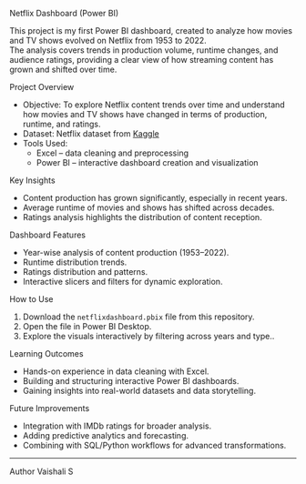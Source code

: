 Netflix Dashboard (Power BI)

This project is my first Power BI dashboard, created to analyze how movies and TV shows evolved on Netflix from 1953 to 2022.  
The analysis covers trends in production volume, runtime changes, and audience ratings, providing a clear view of how streaming content has grown and shifted over time.


Project Overview
- Objective: To explore Netflix content trends over time and understand how movies and TV shows have changed in terms of production, runtime, and ratings.  
- Dataset: Netflix dataset from [Kaggle](https://www.kaggle.com/)  
- Tools Used:  
  - Excel – data cleaning and preprocessing  
  - Power BI – interactive dashboard creation and visualization  

Key Insights
- Content production has grown significantly, especially in recent years.  
- Average runtime of movies and shows has shifted across decades.  
- Ratings analysis highlights the distribution of content reception.  

Dashboard Features
- Year-wise analysis of content production (1953–2022).  
- Runtime distribution trends.  
- Ratings distribution and patterns.  
- Interactive slicers and filters for dynamic exploration.  

How to Use
1. Download the `netflixdashboard.pbix` file from this repository.  
2. Open the file in Power BI Desktop.  
3. Explore the visuals interactively by filtering across years and type..  

Learning Outcomes
- Hands-on experience in data cleaning with Excel.  
- Building and structuring interactive Power BI dashboards.  
- Gaining insights into real-world datasets and data storytelling.  

Future Improvements
- Integration with IMDb ratings for broader analysis.  
- Adding predictive analytics and forecasting.  
- Combining with SQL/Python workflows for advanced transformations.  

---

Author
 Vaishali S

